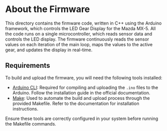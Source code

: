 # About the Firmware
This directory contains the firmware code, written in C++ using the Arduino framework, which controls the LED Gear Display for the Mazda MX-5. All the code runs on a single microcontroller, which reads sensor data and controls the LED display. The firmware continuously reads the sensor values on each iteration of the main loop, maps the values to the active gear, and updates the display in real-time.

## Requirements
To build and upload the firmware, you will need the following tools installed:

- [Arduino CLI](https://arduino.github.io/arduino-cli/0.35/): Required for compiling and uploading the `.ino` files to the Arduino. Follow the installation guide in the official documentation.
- [Make](https://www.gnu.org/software/make/): Used to automate the build and upload process through the provided Makefile. Refer to the documentation for installation instructions.

Ensure these tools are correctly configured in your system before running the Makefile commands.
